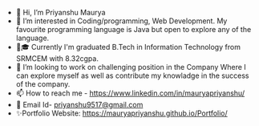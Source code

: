 - 👋 Hi, I’m Priyanshu Maurya
- 👀 I’m interested in Coding/programming, Web Development. My favourite programming language is Java but open to explore any of the language.
- 🌱🎓 Currently I'm graduated B.Tech in Information Technology from SRMCEM with 8.32cgpa.
- 💞️ I’m looking to work on challenging position in the Company Where I can explore myself as well as contribute my knowladge in the success of the company.
- 📫 How to reach me - https://www.linkedin.com/in/mauryapriyanshu/
- 📧 Email Id- priyanshu9517@gmail.com
- ✨Portfolio Website: https://mauryapriyanshu.github.io/Portfolio/

<!---
MauryaPriyanshu/MauryaPriyanshu is a ✨ special ✨ repository because its `README.md` (this file) appears on your GitHub profile.
You can click the Preview link to take a look at your changes.
--->
